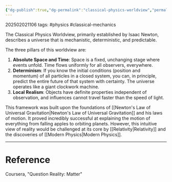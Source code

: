 ```yaml
---
{"dg-publish":true,"dg-permalink":"classical-physics-worldview","permalink":"/classical-physics-worldview/"}
---
```



202502021106
tags: #physics #classical-mechanics

The Classical Physics Worldview, primarily established by Isaac Newton, describes a universe that is mechanistic, deterministic, and predictable.

The three pillars of this worldview are:

1.  **Absolute Space and Time**: Space is a fixed, unchanging stage where events unfold. Time flows uniformly for all observers, everywhere.
2.  **Determinism**: If you know the initial conditions (position and momentum) of all particles in a closed system, you can, in principle, predict the entire future of that system with certainty. The universe operates like a giant clockwork machine.
3.  **Local Realism**: Objects have definite properties independent of observation, and influences cannot travel faster than the speed of light.

This framework was built upon the foundations of [[Newton's Law of Universal Gravitation\|Newton's Law of Universal Gravitation]] and his laws of motion. It proved incredibly successful at explaining the motion of everything from falling apples to orbiting planets. However, this intuitive view of reality would be challenged at its core by [[Relativity\|Relativity]] and the discoveries of [[Modern Physics\|Modern Physics]].

---

# Reference

Coursera, "Question Reality: Matter"
